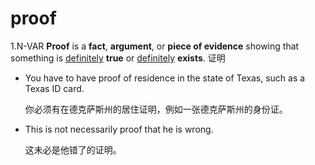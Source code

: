 # proof

1.N-VAR **Proof** is a **fact**, **argument**, or **piece of evidence** showing that something is <u>definitely</u> **true** or <u>definitely</u> **exists**. 证明

- You have to have proof of residence in the state of Texas, such as a Texas ID card.

  你必须有在德克萨斯州的居住证明，例如一张德克萨斯州的身份证。

- This is not necessarily proof that he is wrong.

  这未必是他错了的证明。